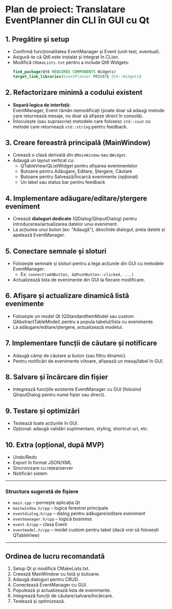 # Plan de proiect: Translatare EventPlanner din CLI în GUI cu Qt

## 1. Pregătire și setup

- Confirmă funcționalitatea EventManager și Event (unit-test, eventual).
- Asigură-te că Qt6 este instalat și integrat în CLion.
- Modifică `CMakeLists.txt` pentru a include Qt6 Widgets:
  ```cmake
  find_package(Qt6 REQUIRED COMPONENTS Widgets)
  target_link_libraries(EventPlanner PRIVATE Qt6::Widgets)
  ```

## 2. Refactorizare minimă a codului existent

- **Separă logica de interfață:**  
  EventManager, Event rămân nemodificați (poate doar să adaugi metode care returnează mesaje, nu doar să afișeze direct
  în consolă).
- Înlocuiește (sau suprascrie) metodele care folosesc `std::cout` cu metode care returnează `std::string` pentru
  feedback.

## 3. Creare fereastră principală (MainWindow)

- Creează o clasă derivată din `QMainWindow` sau `QWidget`.
- Adaugă un layout vertical cu:
    - QTableView/QListWidget pentru afișarea evenimentelor
    - Butoane pentru Adăugare, Editare, Ștergere, Căutare
    - Butoane pentru Salvează/Încarcă evenimente (opțional)
    - Un label sau status bar pentru feedback

## 4. Implementare adăugare/editare/ștergere eveniment

- Creează **dialoguri dedicate** (QDialog/QInputDialog) pentru introducerea/actualizarea datelor unui eveniment.
- La acțiunea unui buton (ex: "Adaugă"), deschide dialogul, preia datele și apelează EventManager.

## 5. Conectare semnale și sloturi

- Folosește semnale și sloturi pentru a lega acțiunile din GUI cu metodele EventManager:
    - Ex: `connect(addButton, &QPushButton::clicked, ...)`
- Actualizează lista de evenimente din GUI la fiecare modificare.

## 6. Afișare și actualizare dinamică listă evenimente

- Folosește un model Qt (QStandardItemModel sau custom QAbstractTableModel) pentru a popula tabelul/lista cu evenimente.
- La adăugare/editare/ștergere, actualizează modelul.

## 7. Implementare funcții de căutare și notificare

- Adaugă câmp de căutare și buton (sau filtru dinamic).
- Pentru notificări de evenimente viitoare, afișează un mesaj/label în GUI.

## 8. Salvare și încărcare din fișier

- Integrează funcțiile existente EventManager cu GUI (folosind QInputDialog pentru nume fișier sau direct).

## 9. Testare și optimizări

- Testează toate acțiunile în GUI.
- Opțional: adaugă validări suplimentare, styling, shortcut-uri, etc.

## 10. Extra (opțional, după MVP)

- Undo/Redo
- Export în format JSON/XML
- Sincronizare cu rețea/server
- Notificări sistem

---

### Structura sugerată de fișiere

- `main.cpp` – pornește aplicația Qt
- `mainwindow.h/cpp` – logica ferestrei principale
- `eventdialog.h/cpp` – dialog pentru adăugare/editare eveniment
- `eventmanager.h/cpp` – logică business
- `event.h/cpp` – clasa Event
- `eventmodel.h/cpp` – model custom pentru tabel (dacă vrei să folosești QTableView)

---

## Ordinea de lucru recomandată

1. Setup Qt și modifică CMakeLists.txt.
2. Creează MainWindow cu listă și butoane.
3. Adaugă dialoguri pentru CRUD.
4. Conectează EventManager cu GUI.
5. Populează și actualizează lista de evenimente.
6. Integrează funcții de căutare/salvare/încărcare.
7. Testează și optimizează.